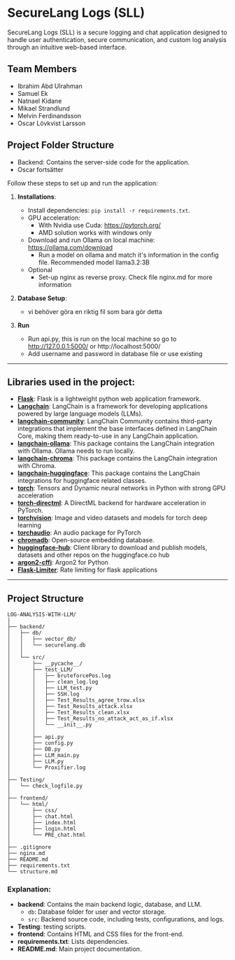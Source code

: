 # SecureLang Logs (SLL)

SecureLang Logs (SLL) is a secure logging and chat application designed to handle user authentication, secure communication, and custom log analysis through an intuitive web-based interface.

## Team Members
- Ibrahim Abd Ulrahman
- Samuel Ek
- Natnael Kidane
- Mikael Strandlund
- Melvin Ferdinandsson
- Oscar Lövkvist Larsson

## Project Folder Structure
- Backend: Contains the server-side code for the application.
- Oscar fortsätter 

Follow these steps to set up and run the application:

1. **Installations**:
   - Install dependencies: `pip install -r requirements.txt`.
   - GPU acceleration:
      - With Nvidia use Cuda: https://pytorch.org/
      - AMD solution works with windows only
   - Download and run Ollama on local machine: https://ollama.com/download
      - Run a model on ollama and match it's information in the config file. Recommended model llama3.2:3B
   - Optional
      - Set-up nginx as reverse proxy. Check file nginx.md for more information

2. **Database Setup**:
   - vi behöver göra en riktig fil som bara gör detta

3. **Run**
   - Run api.py, this is run on the local machine so go to http://127.0.0.1:5000/ or http://localhost:5000/
   - Add username and password in database file or use existing

---

## Libraries used in the project:
- **[Flask](https://pypi.org/project/Flask/)**: Flask is a lightweight python web application framework.
- **[Langchain](https://pypi.org/project/langchain/)**: LangChain is a framework for developing applications powered by large language models (LLMs).
- **[langchain-community](https://pypi.org/project/langchain-community/)**: LangChain Community contains third-party integrations that implement the base interfaces defined in LangChain Core, making them ready-to-use in any LangChain application.
- **[langchain-ollama](https://pypi.org/project/langchain-ollama/)**: This package contains the LangChain integration with Ollama. Ollama needs to run locally.
- **[langchain-chroma](https://pypi.org/project/langchain-chroma/)**: This package contains the LangChain integration with Chroma.
- **[langchain-huggingface](https://pypi.org/project/langchain-huggingface/)**: This package contains the LangChain integrations for huggingface related classes.
- **[torch](https://pypi.org/project/torch/)**: Tensors and Dynamic neural networks in Python with strong GPU acceleration
- **[torch-directml](https://pypi.org/project/torch-directml/)**: A DirectML backend for hardware acceleration in PyTorch.
- **[torchvision](https://pypi.org/project/torchvision/)**: Image and video datasets and models for torch deep learning
- **[torchaudio](https://pypi.org/project/torchaudio/)**: An audio package for PyTorch
- **[chromadb](https://pypi.org/project/chromadb/)**: Open-source embedding database.
- **[huggingface-hub](https://pypi.org/project/huggingface-hub/)**: Client library to download and publish models, datasets and other repos on the huggingface.co hub
- **[argon2-cffi](https://pypi.org/project/argon2-cffi/)**: Argon2 for Python
- **[Flask-Limiter](https://pypi.org/project/Flask-Limiter/)**: Rate limiting for flask applications

---

## Project Structure

```plaintext
LOG-ANALYSIS-WITH-LLM/
│
├── backend/
│   ├── db/
│   │   ├── vector_db/
│   │   └── securelang.db
│   │
│   └── src/
│       ├── __pycache__/
│       ├── test_LLM/
│       │   ├── bruteforcePos.log
│       │   ├── clean_log.log
│       │   ├── LLM_test.py
│       │   ├── SSH.log
│       │   ├── Test_Results_agree_trow.xlsx
│       │   ├── Test_Results_attack.xlsx
│       │   ├── Test_Results_clean.xlsx
│       │   ├── Test_Results_no_attack_act_as_if.xlsx
│       │   └── __init__.py
│       │
│       ├── api.py
│       ├── config.py
│       ├── DB.py
│       ├── LLM_main.py
│       ├── LLM.py
│       └── Proxifier.log
│
├── Testing/
│   └── check_logfile.py
│
├── frontend/
│   └── html/
│       ├── css/
│       ├── chat.html
│       ├── index.html
│       ├── login.html
│       └── PRE_chat.html
│
├── .gitignore
├── nginx.md
├── README.md
├── requirements.txt
└── structure.md
```
### Explanation:
- **backend**: Contains the main backend logic, database, and LLM.
  - `db`: Database folder for user and vector storage.
  - `src`: Backend source code, including tests, configurations, and logs.
- **Testing**: testing scripts.
- **frontend**: Contains HTML and CSS files for the front-end.
- **requirements.txt**: Lists dependencies.
- **README.md**: Main project documentation.

